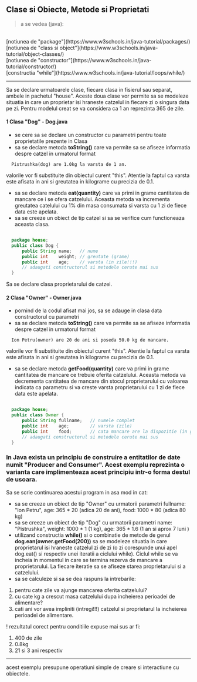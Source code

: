 ## Clase si Obiecte, Metode si Proprietati
> a se vedea (java):
<br>
[notiunea de "package"](https://www.w3schools.in/java-tutorial/packages/)<br>
[notiunea de "class si object"](https://www.w3schools.in/java-tutorial/object-classes/)<br>
[notiunea de "constructor"](https://www.w3schools.in/java-tutorial/constructor/)<br>
[constructia "while"](https://www.w3schools.in/java-tutorial/loops/while/)<br>

---

Sa se declare urmatoarele clase, fiecare clasa in fisierul sau separat, ambele in pachetul "house". Aceste doua clase vor permite sa se modeleze situatia in care un proprietar isi hraneste catzelul in fiecare zi o singura data pe zi. Pentru modelul creat se va considera ca 1 an reprezinta 365 de zile.

#### 1 Clasa "Dog" - Dog.java
 * se cere sa se declare un constructor cu parametri pentru toate proprietatile prezente in Clasa
 * sa se declare metoda **toString()** care va permite sa se afiseze informatia despre catzel in urmatorul format
 ```text
   Pistrushka(dog) are 1.0kg la varsta de 1 an.
 ```
 valorile vor fi substituite din obiectul curent "this". Atentie la faptul ca varsta este afisata in ani si greutatea in kilograme cu precizia de 0.1.
 * sa se declare metoda **eat(quantity)** care va primi in grame cantitatea de mancare ce i se ofera catzelului. Aceasta metoda va incrementa greutatea catelului cu 1% din masa consumata si varsta cu 1 zi de fiece data este apelata.
 * sa se creeze un obiect de tip catzel si sa se verifice cum functioneaza aceasta clasa.

```java

  package house;
  public class Dog {
      public String name;   // nume
      public int    weight; // greutate (grame)
      public int    age;    // varsta (in zile!!!)
      // adaugati constructorul si metodele cerute mai sus
  }
```
Sa se declare clasa proprietarului de catzei.

#### 2 Clasa "Owner" - Owner.java
* pornind de la codul afisat mai jos, sa se adauge in clasa data constructorul cu parametri
* sa se declare metoda **toString()** care va permite sa se afiseze informatia despre catzel in urmatorul format
```text
  Ion Petru(owner) are 20 de ani si poseda 50.0 kg de mancare.
```
valorile vor fi substituite din obiectul curent "this". Atentie la faptul ca varsta este afisata in ani si greutatea in kilograme cu precizia de 0.1.
* sa se declare metoda **getFood(quantity)** care va primi in grame cantitatea de mancare ce trebuie oferita catzelului. Aceasta metoda va decrementa cantitatea de mancare din stocul proprietarului cu valoarea indicata ca parametru si va creste varsta proprietarului cu 1 zi de fiece data este apelata.

```java

  package house;
  public class Owner {
      public String fullname;   // numele complet
      public int    age;        // varsta (zile)
      public int    food;       // cata mancare are la dispozitie (in grame)
      // adaugati constructorul si metodele cerute mai sus
  }
```

### In Java exista un principiu de construire a entitatilor de date numit "Producer and Consumer". Acest exemplu reprezinta o varianta care implimenteaza acest principiu intr-o forma destul de usoara.

Sa se scrie continuarea acestui program in asa mod in cat:
  * sa se creeze un obiect de tip "Owner" cu urmatorii parametri fullname: "Ion Petru", age: 365 * 20 (adica 20 de ani), food: 1000 * 80 (adica 80 kg)
  * sa se creeze un obiect de tip "Dog" cu urmatorii parametri name: "Pistrushka", weight: 1000 * 1 (1 kg), age: 365 * 1.6 (1 an si aprox 7 luni )
  * utilizand constructia **while()** si o combinatie de metode de genul **dog.ean(owner.getFood(200))** sa se modeleze situatia in care proprietarul isi hraneste catzelul zi de zi (o zi corespunde unui apel dog.eat() si respectiv unei iteratii a ciclului while). Ciclul while se va incheia in momentul in care se termina rezerva de mancare a proprietarului. La fiecare iteratie sa se afiseze starea proprietarului si a catzelului.
  * sa se calculeze si sa se dea raspuns la intrebarile:
   1. pentru cate zile va ajunge mancarea oferita catzelului?
   2. cu cate kg a crescut masa catzelului dupa incheierea perioadei de alimentare?
   3. cati ani vor avea impliniti (intregi!!!) catzelul si proprietarul la incheierea perioadei de alimentare.

! rezultatul corect pentru conditiile expuse mai sus ar fi:
1. 400 de zile
2. 0.8kg
3. 21 si 3 ani respectiv
---
acest exemplu presupune operatiuni simple de creare si interactiune cu obiectele.

